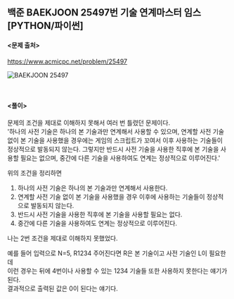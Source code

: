 ## 백준 BAEKJOON 25497번 기술 연계마스터 임스 [PYTHON/파이썬]

#### <문제 출처><br>
https://www.acmicpc.net/problem/25497

![BAEKJOON 25497](https://blog.kakaocdn.net/dn/c0slAM/btrQmSDMlla/ljnOAQs3oBYxBYCiShrzT1/img.png)

<br>

#### <풀이><br>

문제의 조건을 제대로 이해하지 못해서 여러 번 틀렸던 문제이다.  
'하나의 사전 기술은 하나의 본 기술과만 연계해서 사용할 수 있으며, 연계할 사전 기술 없이 본 기술을 사용했을 경우에는 게임의 스크립트가 꼬여서 이후 사용하는 기술들이 정상적으로 발동되지 않는다. 그렇지만 반드시 사전 기술을 사용한 직후에 본 기술을 사용할 필요는 없으며, 중간에 다른 기술을 사용하여도 연계는 정상적으로 이루어진다.'  

위의 조건을 정리하면  
1. 하나의 사전 기술은 하나의 본 기술과만 연계해서 사용한다.  
2. 연계할 사전 기술 없이 본 기술을 사용했을 경우 이후에 사용하는 기술들이 정상적으로 발동되지 않는다.  
3. 반드시 사전 기술을 사용한 직후에 본 기술을 사용할 필요는 없다.  
4. 중간에 다른 기술을 사용하여도 연계는 정상적으로 이루어진다.  
 
나는 2번 조건을 제대로 이해하지 못했었다.  

예를 들어 입력으로 N=5, R1234 주어진다면 R은 본 기술이고 사전 기술인 L이 필요한데  
이런 경우는 뒤에 4번이나 사용할 수 있는 1234 기술들 또한 사용하지 못한다는 얘기가 된다.  
결과적으로 출력된 값은 0이 된다는 얘기다.  